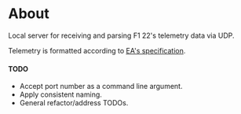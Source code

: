 <h1>About</h1>
Local server for receiving and parsing F1 22's telemetry data via UDP.

Telemetry is formatted according to [EA's specification](https://answers.ea.com/t5/General-Discussion/F1-22-UDP-Specification/td-p/11551274).

<h4>TODO</h4>
<ul>
  <li>Accept port number as a command line argument.</li>
  <li>Apply consistent naming.</li>
  <li>General refactor/address TODOs.</li>
</ul>
